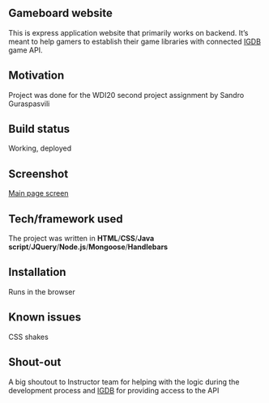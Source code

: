 ## Gameboard website
This is express application website that primarily works on backend. It’s meant to help gamers to establish their game libraries with connected [IGDB](https://www.igdb.com) game API.

## Motivation
Project was done for the WDI20 second project assignment by Sandro Guraspasvili

## Build status
Working, deployed

## Screenshot
[Main page screen](https://imgur.com/a/kFt5m)


## Tech/framework used
The project was written in **HTML**/**CSS**/**Java script**/**JQuery**/**Node.js**/**Mongoose**/**Handlebars**

## Installation
Runs in the browser

## Known issues
CSS shakes 

## Shout-out
A big shoutout to Instructor team for helping with the logic during the development process and [IGDB](https://www.igdb.com) for providing access to the API
